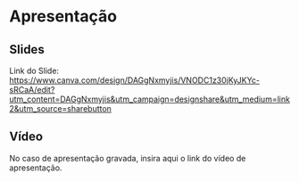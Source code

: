 
# Apresentação
[](Apresentacao-GestaoFacil.pdf)

## Slides

Link do Slide: https://www.canva.com/design/DAGgNxmyjis/VNODC1z30jKyJKYc-sRCaA/edit?utm_content=DAGgNxmyjis&utm_campaign=designshare&utm_medium=link2&utm_source=sharebutton

## Vídeo

No caso de apresentação gravada, insira aqui o link do vídeo de apresentação.
